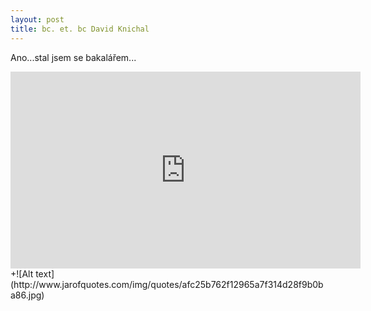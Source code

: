 ```yaml
---
layout: post
title: bc. et. bc David Knichal
---
```


Ano...stal jsem se bakalářem...

 <iframe width="560" height="315" src="https://www.youtube.com/embed/4pOitHlghW0" frameborder="0" allowfullscreen></iframe>
  +![Alt text](http://www.jarofquotes.com/img/quotes/afc25b762f12965a7f314d28f9b0ba86.jpg)

